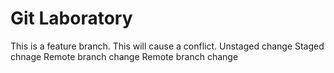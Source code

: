 # Git Laboratory
This is a feature branch.
This will cause a conflict.
Unstaged change
Staged chnage
Remote branch change
Remote branch change
